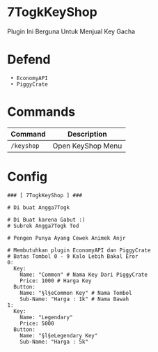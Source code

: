 # 7TogkKeyShop
Plugin Ini Berguna Untuk Menjual Key Gacha

# Defend
```
 • EconomyAPI
 • PiggyCrate

```

# Commands
|**Command**|**Description**|
|-----------|---------------|
|`/keyshop`|Open KeyShop Menu|

# Config
```
### [ 7TogkKeyShop ] ###

# Di buat Angga7Togk

# Di Buat karena Gabut :)
# Subrek Angga7Togk Tod

# Pengen Punya Ayang Cewek Animek Anjr

# Membutuhkan plugin EconomyAPI dan PiggyCrate
# Batas Tombol 0 - 9 Kalo Lebih Bakal Eror
0:
  Key:
    Name: "Common" # Nama Key Dari PiggyCrate
    Price: 1000 # Harga Key
  Button:
    Name: "§l§eCommon Key" # Nama Tombol
    Sub-Name: "Harga : 1k" # Nama Bawah 
1:
  Key:
    Name: "Legendary"
    Price: 5000
  Button:
    Name: "§l§eLegendary Key"
    Sub-Name: "Harga : 5k"
```






